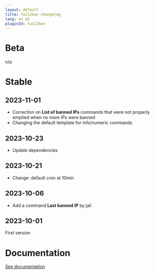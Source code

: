 ```yaml
---
layout: default
title: fail2ban changelog 
lang: en_US
pluginId: fail2ban
---
```


# Beta

n/a

# Stable

## 2023-11-01

- Correction on **List of banned IPs** commands that were not properly emptied when no more IPs were banned
- Changing the default template for info/numeric commands

## 2023-10-23

- Update dependencies

## 2023-10-21

- Change: default cron at 10min

## 2023-10-06

- Add a command **Last banned IP** by jail

## 2023-10-01

First version

# Documentation

[See documentation]({{site.baseurl}}/{{page.pluginId}}/{{page.lang}})
